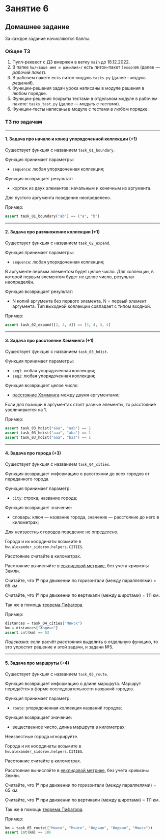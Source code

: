 # Занятие 6

## Домашнее задание

За каждое задание начисляются баллы.

### Общее ТЗ

1. Пулл-реквест с ДЗ вмержен в ветку `main` до 18.12.2022.
2. В папке `hw/<ваше имя и фамилия>/` есть питон-пакет `lesson06` (далее — _рабочий пакет_).
3. В рабочем пакете есть питон-модуль `tasks.py` (далее - _модуль решений_).
4. Функции-решения задач урока написаны в модуле решения в любом порядке.
5. Функции-решения покрыты тестами в отдельном модуле в рабочем пакете: `tasks_test.py` (далее — _модуль с тестами_).
6. Функции-тесты написаны в модуле с тестами в любом порядке.

### ТЗ по задачам

---

#### 1. Задача про начало и конец упорядоченной коллекции (+1)

Существует функция с названием `task_01_boundary`.

Функция принимает параметры:

- `sequence`: любая упорядоченная коллекция;

Функция возвращает результат:

- кортеж из двух элементов: начальным и конечным из аргумента.

Для пустого аргумента поведение неопределено.

Пример:

```python
assert task_01_boundary("ab") == ("a", "b")
```

---

#### 2. Задача про размножение коллекции (+1)

Существует функция с названием `task_02_expand`.

Функция принимает параметры:

- `sequence`: любая упорядоченная коллекция;

В аргументе первым элементом будет целое число. Для коллекции,
в которой первым элементом будет не целое число, результат неопределён.

Функция возвращает результат:

- N копий аргумента без первого элемента. N = первый элемент аргумента.
  Тип выходной коллекции совпадает с типом входной.

Пример:

```python
assert task_02_expand([2, 3, 4]) == [3, 4, 3, 4]
```

---

#### 3. Задача про расстояние Хэмминга (+1)

Существует функция с названием `task_03_hdist`.

Функция принимает параметры:

- `seq1`: любая упорядоченная коллекция;
- `seq2`: любая упорядоченная коллекция;

Функция возвращает целое число:

- [расстояние Хэмминга](https://ru.m.wikipedia.org/wiki/%D0%A0%D0%B0%D1%81%D1%81%D1%82%D0%BE%D1%8F%D0%BD%D0%B8%D0%B5_%D0%A5%D1%8D%D0%BC%D0%BC%D0%B8%D0%BD%D0%B3%D0%B0) между двумя аргументами;


Если для позиции в аргументах стоят разные элементы, то расстояние увеличивается на 1.

Пример:

```python
assert task_03_hdist("aaa", "aab") == 1
assert task_03_hdist("aaa", "aba") == 1
assert task_03_hdist("aaa", "baa") == 1
```

---

#### 4. Задача про города (+3)

Существует функция с названием `task_04_cities`.

Функция возвращает информацию о расстоянии до всех городов
от переданного города.

Функция принимает параметр:
- `city`: строка, название города;

Функция возвращает значение:
- словарь: ключ — название города, значение — расстояние до него в километрах;

Для неизвестных городов поведение не определено.

Города и их координаты возьмите в `hw.alexander_sidorov.helpers.CITIES`.

Расстояние считайте в километрах.

Расстояние вычисляйте в [евклидовой метрике](https://en.m.wikipedia.org/wiki/Euclidean_distance), без учета кривизны Земли.

Считайте, что 1º при движении по горизонтали (между параллелями) = 65 км.

Считайте, что 1º при движении по вертикали (между широтами) = 111 км.

Так же в помощь [теорема Пифагора](https://ru.m.wikipedia.org/wiki/%D0%A2%D0%B5%D0%BE%D1%80%D0%B5%D0%BC%D0%B0_%D0%9F%D0%B8%D1%84%D0%B0%D0%B3%D0%BE%D1%80%D0%B0).

Пример:

```python
distances = task_04_cities("Минск")
km = distances["Жодино"]
assert int(km) == 53
```

_Подсказка_: если расчёт расстояния выделить в отдельную функцию,
то это упростит решение и этой задачи, и задачи №5.

---

#### 5. Задача про маршруты (+4)

Существует функция с названием `task_05_route`.

Функция возвращает информацию о длине маршрута.
Маршрут передаётся в форме последовательности названий городов.

Функция принимает параметр:
- `route`: упорядоченная коллекция названий городов;

Функция возвращает значение:
- вещественное число, длина маршрута в километрах;

Неизвестные города игнорируйте.

Города и их координаты возьмите в `hw.alexander_sidorov.helpers.CITIES`.

Расстояние считайте в километрах.

Расстояние вычисляйте в [евклидовой метрике](https://en.m.wikipedia.org/wiki/Euclidean_distance), без учета кривизны Земли.

Считайте, что 1º при движении по горизонтали (между параллелями) = 65 км.

Считайте, что 1º при движении по вертикали (между широтами) = 111 км.

Так же в помощь [теорема Пифагора](https://ru.m.wikipedia.org/wiki/%D0%A2%D0%B5%D0%BE%D1%80%D0%B5%D0%BC%D0%B0_%D0%9F%D0%B8%D1%84%D0%B0%D0%B3%D0%BE%D1%80%D0%B0).

Пример:

```python
km = task_05_route(("Минск", "Минск", "Жодино", "Жодино", "Минск"))
assert int(km) == 106
```
